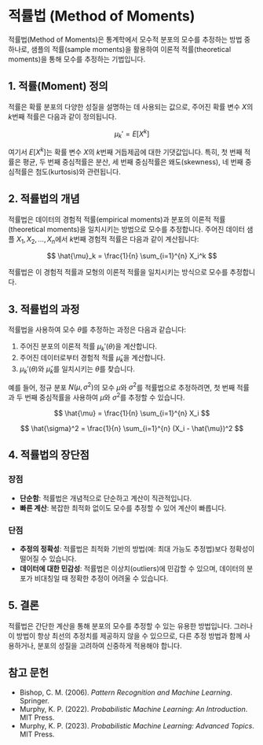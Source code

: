 # 적률법 (Method of Moments)

적률법(Method of Moments)은 통계학에서 모수적 분포의 모수를 추정하는 방법 중 하나로, 샘플의 적률(sample moments)을 활용하여 이론적 적률(theoretical moments)을 통해 모수를 추정하는 기법입니다.

## 1. 적률(Moment) 정의

적률은 확률 분포의 다양한 성질을 설명하는 데 사용되는 값으로, 주어진 확률 변수 $X$의 $k$번째 적률은 다음과 같이 정의됩니다.

$$
\mu_k' = E[X^k]
$$

여기서 $E[X^k]$는 확률 변수 $X$의 $k$번째 거듭제곱에 대한 기댓값입니다. 특히, 첫 번째 적률은 평균, 두 번째 중심적률은 분산, 세 번째 중심적률은 왜도(skewness), 네 번째 중심적률은 첨도(kurtosis)와 관련됩니다.

## 2. 적률법의 개념

적률법은 데이터의 경험적 적률(empirical moments)과 분포의 이론적 적률(theoretical moments)을 일치시키는 방법으로 모수를 추정합니다. 주어진 데이터 샘플 $X_1, X_2, \dots, X_n$에서 $k$번째 경험적 적률은 다음과 같이 계산됩니다:

$$
\hat{\mu}_k = \frac{1}{n} \sum_{i=1}^{n} X_i^k
$$

적률법은 이 경험적 적률과 모형의 이론적 적률을 일치시키는 방식으로 모수를 추정합니다.

## 3. 적률법의 과정

적률법을 사용하여 모수 $\theta$를 추정하는 과정은 다음과 같습니다:

1. 주어진 분포의 이론적 적률 $\mu_k'(\theta)$을 계산합니다.
2. 주어진 데이터로부터 경험적 적률 $\hat{\mu}_k$을 계산합니다.
3. $\mu_k'(\theta)$와 $\hat{\mu}_k$를 일치시키는 $\theta$를 찾습니다.

예를 들어, 정규 분포 $N(\mu, \sigma^2)$의 모수 $\mu$와 $\sigma^2$를 적률법으로 추정하려면, 첫 번째 적률과 두 번째 중심적률을 사용하여 $\mu$와 $\sigma^2$를 추정할 수 있습니다.

$$
\hat{\mu} = \frac{1}{n} \sum_{i=1}^{n} X_i
$$

$$
\hat{\sigma}^2 = \frac{1}{n} \sum_{i=1}^{n} (X_i - \hat{\mu})^2
$$

## 4. 적률법의 장단점

### 장점
- **단순함**: 적률법은 개념적으로 단순하고 계산이 직관적입니다.
- **빠른 계산**: 복잡한 최적화 없이도 모수를 추정할 수 있어 계산이 빠릅니다.

### 단점
- **추정의 정확성**: 적률법은 최적화 기반의 방법(예: 최대 가능도 추정법)보다 정확성이 떨어질 수 있습니다.
- **데이터에 대한 민감성**: 적률법은 이상치(outliers)에 민감할 수 있으며, 데이터의 분포가 비대칭일 때 정확한 추정이 어려울 수 있습니다.

## 5. 결론

적률법은 간단한 계산을 통해 분포의 모수를 추정할 수 있는 유용한 방법입니다. 그러나 이 방법이 항상 최선의 추정치를 제공하지 않을 수 있으므로, 다른 추정 방법과 함께 사용하거나, 분포의 성질을 고려하여 신중하게 적용해야 합니다.

## 참고 문헌
- Bishop, C. M. (2006). *Pattern Recognition and Machine Learning*. Springer.
- Murphy, K. P. (2022). *Probabilistic Machine Learning: An Introduction*. MIT Press.
- Murphy, K. P. (2023). *Probabilistic Machine Learning: Advanced Topics*. MIT Press.
